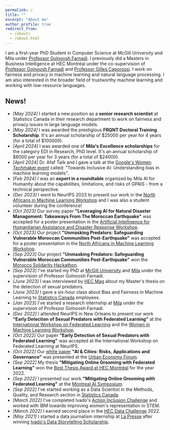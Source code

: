 ```yaml
---
permalink: /
title: ""
excerpt: "About me"
author_profile: true
redirect_from:
  - /about/
  - /about.html
---
```

I am a first-year PhD Student in Computer Science at McGill University and Mila under [Professor Golnoosh Farnadi](https://gfarnadi.github.io/). I previously did a Masters in Business Intelligence at HEC Montréal under the co-supervision of [Professor Golnoosh Farnadi](https://gfarnadi.github.io/) and [Professor Gilles Caporossi](https://www.hec.ca/en/profs/gilles.caporossi.html). 
I work on fairness and privacy in machine learning and natural language processing. I am also interested in the broader field of trustworthy machine learning and working with low-resource languages.




News!
------

* _[May 2024]_ I started a new position as a **senior research scientist** at Statistics Canada in their research department to work on fairness and privacy issues in large language models.
* _[May 2024]_ I was awarded the prestigious **FRQNT Doctoral Training Scholarship**. It's an annual scholarship of $25000 per year for 4 years (for a total of $100000).
* _[April 2024]_ I was awarded one of **Mila's Excellence scholarships** for the category EDI in Research, PhD level. It's an annual scholarship of $8000 per year for 3 years (for a total of $24000).
*  _[April 2024]_ Dr. Afaf Taïk and I gave a talk at the [Google's Women Techmaker event](https://wtmmontreal.com/speakers/) called: "Towards Inclusive AI: Understanding bias in machine learning models".
*  _[Feb 2024]_ I was an **expert in a roundtable** organized by Mila AI for Humanity about the capabilities, limitations, and risks of GPAIS - from a technical perspective.
*  _[Dec 2023]_ I went to NeurIPS 2023 to present our work in the [North Africans in Machine Learning Workshop](https://sites.google.com/view/northafricansinml) and I was also a student volunteer during the conference!
* _[Oct 2023]_ Our survey paper **"Leveraging AI for Natural Disaster Management: Takeaways From The Moroccan Earthquake"**  was accepted for a poster presentation in the [Artificial Intelligence for Humanitarian Assistance and Disaster Response Workshop](https://www.hadr.ai/).
* _[Oct 2023]_ Our project **"Unmasking Predators: Safeguarding Vulnerable Moroccan Communities Post-Earthquake"**  was accepted for a poster presentation in the [North Africans in Machine Learning Workshop](https://sites.google.com/view/northafricansinml).
* _[Sep 2023]_ Our project **"Unmasking Predators: Safeguarding Vulnerable Moroccan Communities Post-Earthquake"**  won the [Morocco Solidarity Hackathon](https://morocco-solidarity-hackathon.io/).
* _[Sep 2023]_ I've started my PhD at [McGill University](https://www.mcgill.ca/) and [Mila](https://mila.quebec/en/) under the supervision of Professor Golnoosh Farnadi.
* _[June 2023]_ I was interviewed by [HEC Mag]([https://mag.hec.ca/](https://mag.hec.ca/khaoula-chehbouni-demasquer-les-predateurs-sexuels)) about my Master's thesis on the detection of sexual predators. 
* _[June 2023]_ I gave a six-hour class about Bias and Fairness in Machine Learning to [Statistics Canada](https://www.statcan.gc.ca/en/start) employees.
* _[Jan 2023]_ I've started a research internship at [Mila](https://mila.quebec/en/) under the supervision of Professor Golnoosh Farnadi.
* _[Dec 2022]_ I attended NeurIPS in New Orleans to present our work **"Early Detection of Sexual Predators with Federated Learning"** at the [International Workshop on Federated Learning](https://federated-learning.org/fl-neurips-2022/) and the [Women in Machine Learning Workshop](https://sites.google.com/view/wiml2022/).
* _[Oct 2022]_ Our paper **"Early Detection of Sexual Predators with Federated Learning"** was accepted at the International Workshop on Federated Learning at NeurIPS.
* _[Oct 2022]_ Our [white paper](https://unhabitat.org/ai-cities-risks-applications-and-governance) **"AI & Cities: Risks, Applications and Governance"** was presented at the [Urban Economy Forum](https://www.ueforum.org/uef4).
* _[Sep 2022]_ My thesis **"Mitigating Online Grooming with Federated Learning"** won the [Best Thesis Award at HEC Montréal](https://www.hec.ca/en/news/2023/khaoula-chehbouni-wins-2022-award-for-best-masters-thesis.html#:~:text=Khaoula%20Chehbouni%2C%20a%20graduate%20of,Gilles%20Caporossi%20and%20Golnoosh%20Farnadi.) for the year 2022.
* _[Sep 2022]_ I presented our work **"Mitigating Online Grooming with Federated Learning"** at the [Montreal AI Symposium](http://montrealaisymposium.com/). 
* _[Sep 2022]_ I've started working as a Data Scientist in the Methods, Quality, and Research section in [Statistics Canada](https://www.statcan.gc.ca/en/start).
* _[March 2022]_ I've completed Ivado's [Action Inclusion Challenge](https://ivado.ca/en/action-inclusion-challenge/) and worked with IBM towards improving women's representation in STEM.
* _[March 2022]_ I earned second place in the [HEC Data Challenge](https://en.csdschec.com/hecdatachallenge) 2022.
* _[May 2021]_ I started a data journalism internship at [La Presse](https://www.lapresse.ca/) after winning [Ivado's Data Storytelling Scholarship](https://ivado.ca/bourses-et-subventions/bourses-de-stage-des-donnees-pour-raconter/).
  
<!-- * _[June 2021]_ I'll be joining **NUS MComp (AI specialization)** program in August 2021. -->
<!-- * _[June 2021]_ Our paper **"Learning-Based Simultaneous Detection and Characterization of Time Delay Attack in Cyber-Physical Systems"** is now available online at IEEE Explore. [\[link\]](https://ieeexplore.ieee.org/document/9352977){:target="_blank"} [\[pdf\]](http://prakharg24.github.io/files/learning_cps.pdf){:target="_blank"} -->
<!-- * _[Oct 2020]_ We have updated the latest version of our work on Time Series Analysis in High Frequency Trading. Checkout the paper on [arxiv](https://arxiv.org/abs/1809.01506){:target="_blank"}. -->
<!-- * _[Sep 2020]_ We have updated the latest version of our work on Zero-shot Abstractive Summarization for Conversations. Checkout the paper on [arxiv](https://arxiv.org/abs/1902.01615){:target="_blank"}. -->
